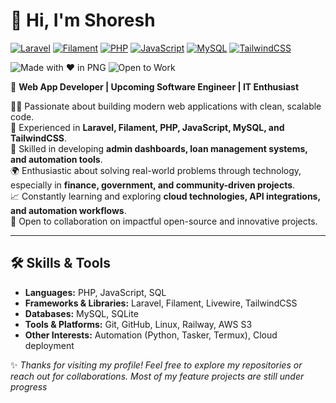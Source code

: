 # 👋 Hi, I'm Shoresh

[![Laravel](https://img.shields.io/badge/Laravel-FF2D20?style=for-the-badge&logo=laravel&logoColor=white)](https://laravel.com/)
[![Filament](https://img.shields.io/badge/Filament-6C63FF?style=for-the-badge&logo=tailwindcss&logoColor=white)](https://filamentphp.com/)
[![PHP](https://img.shields.io/badge/PHP-777BB4?style=for-the-badge&logo=php&logoColor=white)](https://www.php.net/)
[![JavaScript](https://img.shields.io/badge/JavaScript-F7E018?style=for-the-badge&logo=javascript&logoColor=black)](https://developer.mozilla.org/en-US/docs/Web/JavaScript)
[![MySQL](https://img.shields.io/badge/MySQL-4479A1?style=for-the-badge&logo=mysql&logoColor=white)](https://www.mysql.com/)
[![TailwindCSS](https://img.shields.io/badge/Tailwind_CSS-38B2AC?style=for-the-badge&logo=tailwind-css&logoColor=white)](https://tailwindcss.com/)

![Made with ❤️ in PNG](https://img.shields.io/badge/Made%20with%20❤️%20in-Papua%20New%20Guinea-red?style=for-the-badge)
![Open to Work](https://img.shields.io/badge/Open%20to-Work-brightgreen?style=for-the-badge)

🚀 **Web App Developer | Upcoming Software Engineer | IT Enthusiast**  

👨‍💻 Passionate about building modern web applications with clean, scalable code.  
🔧 Experienced in **Laravel, Filament, PHP, JavaScript, MySQL, and TailwindCSS**.  
📂 Skilled in developing **admin dashboards, loan management systems, and automation tools**.  
🌍 Enthusiastic about solving real-world problems through technology, especially in **finance, government, and community-driven projects**.  
📈 Constantly learning and exploring **cloud technologies, API integrations, and automation workflows**.  
🤝 Open to collaboration on impactful open-source and innovative projects.  

---

## 🛠️ Skills & Tools
- **Languages:** PHP, JavaScript, SQL  
- **Frameworks & Libraries:** Laravel, Filament, Livewire, TailwindCSS  
- **Databases:** MySQL, SQLite  
- **Tools & Platforms:** Git, GitHub, Linux, Railway, AWS S3  
- **Other Interests:** Automation (Python, Tasker, Termux), Cloud deployment  

✨ *Thanks for visiting my profile! Feel free to explore my repositories or reach out for collaborations. Most of my feature projects are still under progress*  
